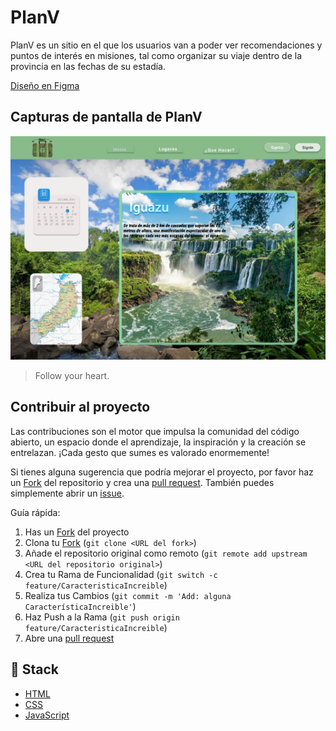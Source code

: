 <p align="center">
</p>

# **PlanV**

PlanV es un sitio en el que los usuarios van a poder ver recomendaciones y puntos de interés en misiones, tal como organizar su viaje dentro de la provincia en las fechas de su estadía.

[Diseño en Figma](https://www.figma.com/design/q5LdBmdDQ4n83maRlW0ANT/Turism-(Community)?node-id=202-394&t=kon795tlBBCiY8pN-0)

## Capturas de pantalla de PlanV

![](./img/pantallaPrincipal.png)

> Follow your heart.

## Contribuir al proyecto

Las contribuciones son el motor que impulsa la comunidad del código abierto, un espacio donde el aprendizaje, la inspiración y la creación se entrelazan. ¡Cada gesto que sumes es valorado enormemente!

Si tienes alguna sugerencia que podría mejorar el proyecto, por favor haz un [Fork](https://github.com/NaylaV/planV/forks "Fork") del repositorio y crea una [pull request](https://github.com/NaylaV/planV/pulls "pull request"). También puedes simplemente abrir un [issue](https://github.com/NaylaV/planV/issues "issue").

Guía rápida:

1. Has un [Fork](https://github.com/NaylaV/planV/forks "Fork") del proyecto
2. Clona tu  [Fork](https://github.com/NaylaV/planV/forks "Fork") (`git clone <URL del fork>`)
3. Añade el repositorio original como remoto (`git remote add upstream <URL del repositorio original>`)
4. Crea tu Rama de Funcionalidad (`git switch -c feature/CaracteristicaIncreible`)
5. Realiza tus Cambios (`git commit -m 'Add: alguna CaracterísticaIncreible'`)
6. Haz Push a la Rama (`git push origin feature/CaracteristicaIncreible`)
7. Abre una [pull request](https://github.com/NaylaV/planV/pulls "pull request")

## :wrench: **Stack**

- [HTML](https://developer.mozilla.org/es/docs/Web/HTML "HTML")
- [CSS](https://developer.mozilla.org/es/docs/Web/CSS "CSS")
-  [JavaScript](https://developer.mozilla.org/es/docs/Web/JavaScript "JavaScript")


